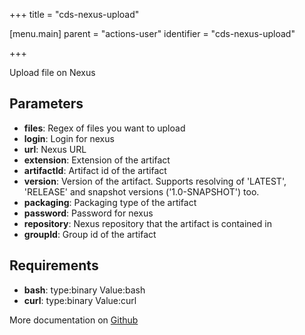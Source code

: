+++
title = "cds-nexus-upload"

[menu.main]
parent = "actions-user"
identifier = "cds-nexus-upload"

+++

Upload file on Nexus

## Parameters

* **files**: Regex of files you want to upload
* **login**: Login for nexus
* **url**: Nexus URL
* **extension**: Extension of the artifact
* **artifactId**: Artifact id of the artifact
* **version**: Version of the artifact. Supports resolving of 'LATEST', 'RELEASE' and snapshot versions ('1.0-SNAPSHOT') too.
* **packaging**: Packaging type of the artifact
* **password**: Password for nexus
* **repository**: Nexus repository that the artifact is contained in
* **groupId**: Group id of the artifact


## Requirements

* **bash**: type:binary Value:bash
* **curl**: type:binary Value:curl


More documentation on [Github](https://github.com/ovh/cds/tree/master/contrib/actions/cds-nexus-upload.hcl)


